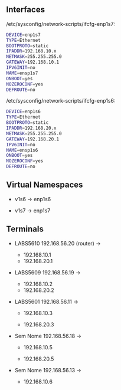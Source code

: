 ## Interfaces

/etc/sysconfig/network-scripts/ifcfg-enp1s7:

```bash
DEVICE=enp1s7
TYPE=Ethernet
BOOTPROTO=static
IPADDR=192.168.10.x
NETMASK=255.255.255.0
GATEWAY=192.168.10.1
IPV6INIT=no
NAME=ensp1s7
ONBOOT=yes
NOZEROCONF=yes
DEFROUTE=no
```

/etc/sysconfig/network-scripts/ifcfg-enp1s6:

```bash
DEVICE=enp1s6
TYPE=Ethernet
BOOTPROTO=static
IPADDR=192.168.20.x
NETMASK=255.255.255.0
GATEWAY=192.168.20.1
IPV6INIT=no
NAME=ensp1s6
ONBOOT=yes
NOZEROCONF=yes
DEFROUTE=no
```

## Virtual Namespaces

- v1s6 -> enp1s6

- v1s7 -> enp1s7

## Terminals

- LABS5610 192.168.56.20 (router) ->
  
  - 192.168.10.1
  - 192.168.20.1

- LABS5609 192.168.56.19 ->
  
  - 192.168.10.2
  - 192.168.20.2

- LABS5601 192.168.56.11 ->
  
  - 192.168.10.3
  
  - 192.168.20.3

- Sem Nome 192.168.56.18 ->
  
  - 192.168.10.5
  
  - 192.168.20.5

- Sem Nome 192.168.56.13 ->

  - 192.168.10.6
